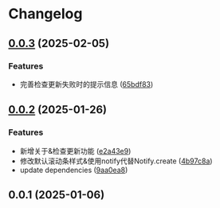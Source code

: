 # Changelog


## [0.0.3](https://github.com/Xli33/shutdown-for-win/compare/v0.0.2...v0.0.3) (2025-02-05)


### Features

* 完善检查更新失败时的提示信息 ([65bdf83](https://github.com/Xli33/shutdown-for-win/commit/65bdf83aeba4c033f5a80e9e59c3e0c41729ebfd))

## [0.0.2](https://github.com/Xli33/shutdown-for-win/compare/v0.0.1...v0.0.2) (2025-01-26)


### Features

* 新增关于&检查更新功能 ([e2a43e9](https://github.com/Xli33/shutdown-for-win/commit/e2a43e95a2fc6c6d0c2ba8f5f70db59659b6f410))
* 修改默认滚动条样式&使用notify代替Notify.create ([4b97c8a](https://github.com/Xli33/shutdown-for-win/commit/4b97c8aa8dc4e8a528ad5dae6e93a2ae7bd17e91))
* update dependencies ([9aa0ea8](https://github.com/Xli33/shutdown-for-win/commit/9aa0ea82adff25b30678f180282d318f4e313fe6))

## 0.0.1 (2025-01-06)
